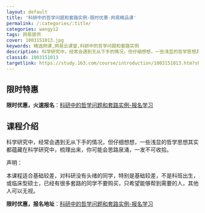 ```yaml
---
layout: default
title: '科研中的哲学问题和套路实例-限时优惠-网易精品课'
permalink: /:categories/:title/
categories: wangyi2
tags: 网易提供
cover: 1003151013.jpg
keywords: 精选网课,网易云课堂,科研中的哲学问题和套路实例
description: 科学研究中，经常会遇到无从下手的情况，但仔细想想，一些浅显的哲学思想其实都蕴藏在科学研究中，梳理出来，你可能会思路泉涌，
classid: 1003151013
targetlink: https://study.163.com/course/introduction/1003151013.htm?share=1&shareId=1025206652&utm_campaign=share&utm_medium=iphoneShare&utm_source=&utm_u=1025206652
---
```


## 限时特惠

**限时优惠，火速报名**：[科研中的哲学问题和套路实例-报名学习](https://study.163.com/course/introduction/1003151013.htm?share=1&shareId=1025206652&utm_campaign=share&utm_medium=iphoneShare&utm_source=&utm_u=1025206652)

## 课程介绍

科学研究中，经常会遇到无从下手的情况，但仔细想想，一些浅显的哲学思想其实都蕴藏在科学研究中，梳理出来，你可能会思路泉涌，一发不可收拾。



声明：

本课程适合基础较差，对科研没有头绪的同学，特别是基础较差，不是科班出生，或临床型硕士，已经有很多套路的同学不要购买，只希望能够帮到需要的人，其他人可以无视。

**限时优惠，报名地址**：[科研中的哲学问题和套路实例-报名学习](https://study.163.com/course/introduction/1003151013.htm?share=1&shareId=1025206652&utm_campaign=share&utm_medium=iphoneShare&utm_source=&utm_u=1025206652)

